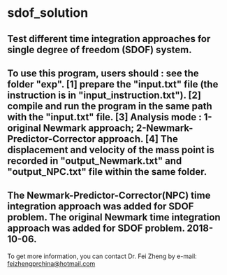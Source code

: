 # sdof_solution
Test different time integration approaches for single degree of freedom (SDOF) system.
-----
To use this program, users should : see the folder "exp".
[1] prepare the "input.txt" file (the instruction is in "input_instruction.txt").
[2] compile and run the program in the same path with the "input.txt" file.
[3] Analysis mode : 1-original Newmark approach; 2-Newmark-Predictor-Corrector approach.
[4] The displacement and velocity of the mass point is recorded in "output_Newmark.txt" and "output_NPC.txt" file within the same folder.
-----
The Newmark-Predictor-Corrector(NPC) time integration approach was added for SDOF problem.
The original Newmark time integration approach was added for SDOF problem.
2018-10-06.
-----
To get more information, you can contact Dr. Fei Zheng by e-mail: feizhengprchina@hotmail.com
